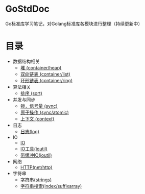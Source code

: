 # GoStdDoc
Go标准库学习笔记，对Golang标准库各模块进行整理（持续更新中）
# 目录
* 数据结构相关
  * [堆 (container/heap)](https://github.com/preytaren/go-doc-zh/blob/master/container/heap.md)
  * [双向链表 (container/list)](https://github.com/preytaren/go-doc-zh/blob/master/container/list.md)
  * [环形链表 (container/ring)](https://github.com/preytaren/go-doc-zh/blob/master/container/ring.md)
* 算法相关
  * [排序 (sort)](https://github.com/preytaren/go-doc-zh/blob/master/sort.md)
* 并发与同步
  * [锁，信号量 (sync)](https://github.com/preytaren/go-doc-zh/blob/master/sync/sync.md)
  * [原子操作 (sync/atomic)](https://github.com/preytaren/go-doc-zh/blob/master/sync/atomic.md)
  * [上下文 (context)](https://github.com/preytaren/go-doc-zh/blob/master/context/context.md)
* 日志
  * [日志(log)](https://github.com/preytaren/go-doc-zh/blob/master/log/log.md) 
* IO
  * [IO](https://github.com/preytaren/go-doc-zh/blob/master/io/io.md) 
  * [IO工具(ioutil)](https://github.com/preytaren/go-doc-zh/blob/master/io/ioutil.md)
  * [带缓冲IO(ioutil)](https://github.com/preytaren/go-doc-zh/blob/master/bufio/bufio.md)
* 网络
  * [HTTP(net/http)](https://github.com/preytaren/go-doc-zh/blob/master/net/http/http.md)
* 字符串
  * [字符串(strings)](https://github.com/preytaren/go-doc-zh/blob/master/strings/strings.md)
  * [字符串搜索(index/suffixarray)](https://github.com/preytaren/go-doc-zh/blob/master/index/suffixarray.md)
